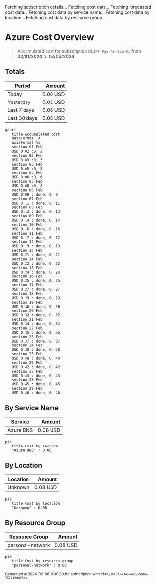 Fetching subscription details...
Fetching cost data...
Fetching forecasted cost data...
Fetching cost data by service name...
Fetching cost data by location...
Fetching cost data by resource group...
# Azure Cost Overview

> Accumulated cost for subscription id `JPF Pay-As-You-Go` from **02/01/2024** to **02/05/2024**

## Totals

|Period|Amount|
|---|---:|
|Today|0.00 USD|
|Yesterday|0.01 USD|
|Last 7 days|0.08 USD|
|Last 30 days|0.08 USD|

```mermaid
gantt
   title Accumulated cost
   dateFormat  X
   axisFormat %s
   section 01 Feb
   USD 0.02 :0, 2
   section 02 Feb
   USD 0.03 :0, 3
   section 03 Feb
   USD 0.05 :0, 5
   section 04 Feb
   USD 0.06 :0, 6
   section 05 Feb
   USD 0.08 :0, 8
   section 06 Feb
   USD 0.09 : done, 0, 9
   section 07 Feb
   USD 0.11 : done, 0, 11
   section 08 Feb
   USD 0.13 : done, 0, 13
   section 09 Feb
   USD 0.14 : done, 0, 14
   section 10 Feb
   USD 0.16 : done, 0, 16
   section 11 Feb
   USD 0.17 : done, 0, 17
   section 12 Feb
   USD 0.19 : done, 0, 19
   section 13 Feb
   USD 0.21 : done, 0, 21
   section 14 Feb
   USD 0.22 : done, 0, 22
   section 15 Feb
   USD 0.24 : done, 0, 24
   section 16 Feb
   USD 0.25 : done, 0, 25
   section 17 Feb
   USD 0.27 : done, 0, 27
   section 18 Feb
   USD 0.29 : done, 0, 29
   section 19 Feb
   USD 0.30 : done, 0, 30
   section 20 Feb
   USD 0.32 : done, 0, 32
   section 21 Feb
   USD 0.34 : done, 0, 34
   section 22 Feb
   USD 0.35 : done, 0, 35
   section 23 Feb
   USD 0.37 : done, 0, 37
   section 24 Feb
   USD 0.38 : done, 0, 38
   section 25 Feb
   USD 0.40 : done, 0, 40
   section 26 Feb
   USD 0.42 : done, 0, 42
   section 27 Feb
   USD 0.43 : done, 0, 43
   section 28 Feb
   USD 0.45 : done, 0, 45
   section 29 Feb
   USD 0.46 : done, 0, 46
```

## By Service Name

|Service|Amount|
|---|---:|
|Azure DNS|0.08 USD|

```mermaid
pie
   title Cost by service
   "Azure DNS" : 0.08
```

## By Location

|Location|Amount|
|---|---:|
|Unknown|0.08 USD|

```mermaid
pie
   title Cost by location
   "Unknown" : 0.08
```

## By Resource Group

|Resource Group|Amount|
|---|---:|
|personal-network|0.08 USD|

```mermaid
pie
   title Cost by resource group
   "personal-network" : 0.08
```

<sup>Generated at 2024-02-06 11:30:39 for subscription with id `4913be3f-a345-4652-9bba-767418dd25e3`</sup>
